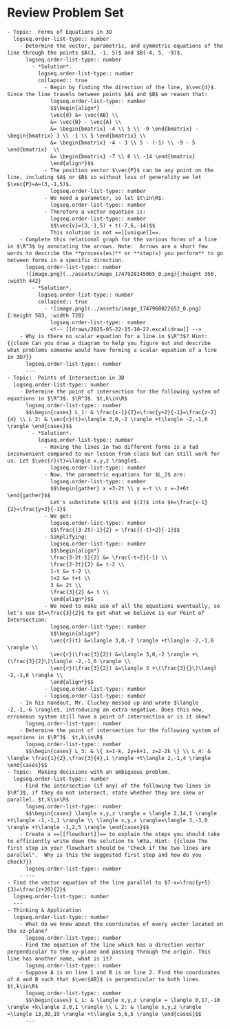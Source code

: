 # Review Problem Set
	- Topic:  Forms of Equations in 3D
	  logseq.order-list-type:: number
		- Determine the vector, parametric, and symmetric equations of the line through the points $A(3, -1, 5)$ and $B(-4, 5, -9)$.
		  logseq.order-list-type:: number
			- *Solution*.
			  logseq.order-list-type:: number
			  collapsed:: true
				- Begin by finding the direction of the line, $\vec{d}$. Since the line travels between points $A$ and $B$ we reason that:
				  logseq.order-list-type:: number
				  $$\begin{align*}
				  \vec{d} &= \vec{AB} \\
				  &= \vec{B} - \vec{A} \\
				  &= \begin{bmatrix} -4 \\ 5 \\ -9 \end{bmatrix} - \begin{bmatrix} 3 \\ -1 \\ 5 \end{bmatrix} \\
				  &= \begin{bmatrix} -4 - 3 \\ 5 - (-1) \\ -9 - 5 \end{bmatrix}  \\
				  &= \begin{bmatrix} -7 \\ 6 \\ -14 \end{bmatrix} 
				  \end{align*}$$
				- The position vector $\vec{P}$ can be any point on the line, including $A$ or $B$ so without loss of generality we let $\vec{P}=A=(3,-1,5)$.
				  logseq.order-list-type:: number
				- We need a parameter, so let $t\in\R$.
				  logseq.order-list-type:: number
				- Therefore a vector equation is:
				  logseq.order-list-type:: number
				  $$\vec{v}=(3,-1,5) + t(-7,6,-14)$$
				  This solution is not ==[[unique]]==.
		- Complete this relational graph for the various forms of a line in $\R^3$ by annotating the arrows. Note:  Arrows are a short few words to describe the **process(es)** or **step(s) you perform** to go between forms in a specific direction.
		  logseq.order-list-type:: number
		  ![image.png](../assets/image_1747928145065_0.png){:height 350, :width 442}
			- *Solution*.
			  logseq.order-list-type:: number
			  collapsed:: true
				- ![image.png](../assets/image_1747960022652_0.png){:height 583, :width 728}
				  logseq.order-list-type:: number
				  <!-- [[draws/2025-05-22-15-10-22.excalidraw]] -->
		- Why is there no scalar equation for a line in $\R^3$? Hint:  {{cloze Can you draw a diagram to help you figure out and describe what problems someone would have forming a scalar equation of a line in 3D?}}
		  logseq.order-list-type:: number
		  ---
	- Topic:  Points of Intersection in 3D
	  logseq.order-list-type:: number
		- Determine the point of intersection for the following system of equations in $\R^3$. $\R^3$. $t,k\in\R$
		  logseq.order-list-type:: number
		  $$\begin{cases} L_1: & \frac{x-1}{2}=\frac{y+2}{-1}=\frac{z-2}{4} \\ L_2: & \vec{r}(t)=\langle 3,0,-2 \rangle +t\langle -2,-1,6 \rangle \end{cases}$$
			- *Solution*.
			  logseq.order-list-type:: number
				- Having the lines in two different forms is a tad inconvenient compared to our lesson from class but can still work for us. Let $\vec{r}(t)=\langle x,y,z \rangle$.
				  logseq.order-list-type:: number
				- Now, the parametric equations for $L_2$ are: 
				  logseq.order-list-type:: number
				  $$\begin{gather} x =3-2t \\ y =-t \\ z =-2+6t  \end{gather}$$
				  Let's substitute $(1)$ and $(2)$ into $k=\frac{x-1}{2}=\frac{y+2}{-1}$
				- We get:
				  logseq.order-list-type:: number
				  $$\frac{(3-2t)-1}{2} = \frac{(-t)+2}{-1}$$
				- Simplifying:
				  logseq.order-list-type:: number
				  $$\begin{align*}
				  \frac{3-2t-1}{2} &= \frac{-t+2}{-1} \\
				  \frac{2-2t}{2} &= t-2 \\
				  1-t &= t-2 \\
				  1+2 &= t+t \\
				  3 &= 2t \\
				  \frac{3}{2} &= t \\
				  \end{align*}$$
				- We need to make use of all the equations eventually, so let's use $t=\frac{3}{2}$ to get what we believe is our Point of Intersection:
				  logseq.order-list-type:: number
				  $$\begin{align*}
				  \vec{r}(t) &=\langle 3,0,-2 \rangle +t\langle -2,-1,6 \rangle \\
				  \vec{r}(\frac{3}{2}) &=\langle 3,0,-2 \rangle +\(\frac{3}{2}\)\langle -2,-1,6 \rangle \\ 
				  \vec{r}(\frac{3}{2}) &=\langle 3 +\(\frac{3}{}\)\langl -2,-1,6 \rangle \\ 
				  \end{align*}$$
				- logseq.order-list-type:: number
				- logseq.order-list-type:: number
		- In his handout, Mr. Cluchey messed up and wrote $\langle -2,-1,-6 \rangle$, introducing an extra negative. Does this new, erroneous system still have a point of intersection or is it skew?
		  logseq.order-list-type:: number
		- Determine the point of intersection for the following system of equations in $\R^3$. $t,k\in\R$
		  logseq.order-list-type:: number
		  $$\begin{cases} L_3: & \{ x=1-k, 2y=k+1, z=2-2k \} \\ L_4: & \langle \frac{1}{2},\frac{3}{4},1 \rangle +t\langle 2,-1,4 \rangle \end{cases}$$
	- Topic:  Making decisions with an ambiguous problem.
	  logseq.order-list-type:: number
		- Find the intersection (if any) of the following two lines in $\R^3$, if they do not intersect, state whether they are skew or parallel. $t,k\in\R$
		  logseq.order-list-type:: number
		  $$\begin{cases} \langle x,y,z \rangle = \langle 2,14,1 \rangle +t\langle -1,-1,1 \rangle \\ \langle x,y,z \rangle=\langle 3,-3,0 \rangle +t\langle -1,2,5 \rangle \end{cases}$$
		- Create a ==[[flowchart]]== to explain the steps you should take to efficiently write down the solution to \#3a. Hint: {{cloze The first step in your flowchart should be "Check if the two lines are parallel".  Why is this the suggested first step and how do you check?}}
		  logseq.order-list-type:: number
		- ---
	- Find the vector equation of the line parallel to $7-x=\frac{y+5}{3}=\frac{z+26}{2}$
	  logseq.order-list-type:: number
	  ---
	- Thinking & Application
	  logseq.order-list-type:: number
		- What do we know about the coordinates of every vector located on the xz-plane?
		  logseq.order-list-type:: number
		- Find the equation of the line which has a direction vector perpendicular to the xy-plane and passing through the origin. This line has another name, what is it?
		  logseq.order-list-type:: number
		- Suppose A is on line 1 and B is on line 2. Find the coordinates of A and B such that $\vec{AB}$ is perpendicular to both lines. $t,k\in\R$
		  logseq.order-list-type:: number
		  $$\begin{cases} L_1: & \langle x,y,z \rangle = \langle 0,17,-10 \rangle +k\langle 2,0,1 \rangle \\ L_2: & \langle x,y,z \rangle =\langle 13,30,19 \rangle +t\langle 5,6,5 \rangle \end{cases}$$
		  ---